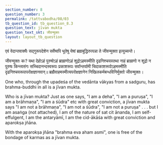 ```yaml
---
section_number: 8
question_number: 3
permalink: /tattvabodha/08/03
tb_question_id: tb_question_8.3
question_text: jīvan mukta
question_text_skt: जीवन्मुक्तः
layout: layout_tb_question
---
```


<!-- skt-start -->

एवं वेदान्तवाक्यैः सद्गुरूपदेशेन सर्वेष्वपि भूतेषु येषां ब्रह्मबुद्धिरुत्पन्ना ते जीवन्मुक्ता इत्युच्यन्ते।

जीवन्मुक्तः कः? यथा देहोऽहं पुरुषोऽहं ब्राह्मणोऽहं शूद्रोऽहमस्मीति दृढनिश्चयस्तथा नाहं ब्राह्मणो न शूद्रो न पुरुषः किन्त्वसंगः सच्चिदानन्दस्वरूपः प्रकाशरूपः सर्वान्तर्यामी चिदाकाशरूपोऽहमस्मीति दृढनिश्चयरूपापरोक्षज्ञानवान्॥ ब्रह्मैवाहमस्मीत्यपरोक्षज्ञानेन निखिलकर्मबन्धविनिर्मुक्तो जीवन्मुक्तः। 

<!-- skt-end -->

<!-- eng-start -->

One who, through the upadeśa of the vedānta vākyas from a sadguru, has brahma-buddhi in all is a jīvan mukta.

Who is a jīvan mukta? Just as one says, "I am a deha", "I am a puruṣa", "I am a brāhmaṇa",
"I am a śūdra" etc with great conviction, a jīvan mukta says "I am not a brāhmaṇa",
"I am not a śūdra", "I am not a puruṣa" . . . but I am asaṅga (not attached), I am of the nature of sat cit ānanda, 
I am self-effulgent, I am the antaryāmī, I am the cid-ākāśa with great conviction and aparokṣa jñāna. 

With the aparokṣa jñāna "brahma eva aham asmi", one is free of the bondage of karmas as a jīvan mukta. 


<!-- eng-end -->
